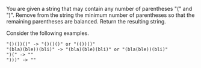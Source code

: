You are given a string that may contain any number of parentheses "("
and ")".
Remove from the string the minimum number of parentheses so that the
remaining parentheses are balanced.
Return the resulting string.

Consider the following examples.

```
"()())()" -> "()()()" or "(())()"
"(bla)(ble))(bli)" -> "(bla)(ble)(bli)" or "(bla(ble))(bli)"
")(" -> ""
")))" -> ""
```
